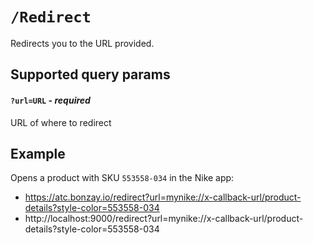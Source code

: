 # `/Redirect`
Redirects you to the URL provided.
## Supported query params
#### `?url=URL` *- required*
URL of where to redirect

## Example
Opens a product with SKU `553558-034` in the Nike app:
* https://atc.bonzay.io/redirect?url=mynike://x-callback-url/product-details?style-color=553558-034
* http://localhost:9000/redirect?url=mynike://x-callback-url/product-details?style-color=553558-034

